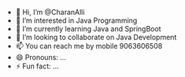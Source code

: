 - 👋 Hi, I’m @CharanAlli
- 👀 I’m interested in Java Programming
- 🌱 I’m currently learning Java and SpringBoot
- 💞️ I’m looking to collaborate on Java Development
- 📫 You can reach me by mobile 9063606508
- 😄 Pronouns: ...
- ⚡ Fun fact: ...

<!---
CharanAlli/CharanAlli is a ✨ special ✨ repository because its `README.md` (this file) appears on your GitHub profile.
You can click the Preview link to take a look at your changes.
--->
